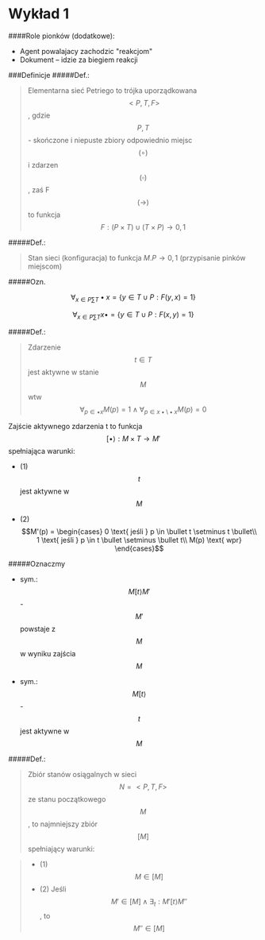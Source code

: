 # Wykład 1

####Role pionków (dodatkowe): 
- Agent powalajacy zachodzic "reakcjom" 
- Dokument – idzie za biegiem reakcji 

###Definicje
#####Def.:
> Elementarna sieć Petriego to trójka uporządkowana $$<P, T, F>$$, gdzie $$P, T$$ - skończone i niepuste zbiory odpowiednio miejsc $$(\circ)$$ i zdarzen $$(\square)$$, zaś F $$(\rightarrow)$$ to funkcja $$F: (P \times T) \cup (T \times P) \rightarrow {0, 1}$$ 

#####Def.:

> Stan sieci (konfiguracja) to funkcja $M. P \rightarrow {0, 1}$ (przypisanie pinków miejscom) 

#####Ozn.  

$$\forall_{x \in P \sum T} \bullet x = \{y \in T \cup P   :    F(y, x) = 1\}$$ 

$$\forall_{x \in P \sum T} x \bullet = \{y \in T \cup P   :    F(x, y) = 1\}$$ 

 

#####Def.: 
>Zdarzenie $$t \in T$$ jest aktywne w stanie $$M$$ wtw $$\forall_{p \in \bullet x} M(p) = 1 \wedge \forall_{p \in x \bullet \setminus \bullet x} M(p) = 0$$ 

Zajście aktywnego zdarzenia t to funkcja $$[\bullet\rangle: M \times T \rightarrow M'$$ spełniająca warunki:  

- (1) $$t$$ jest aktywne w $$M$$ 

- (2) $$M'(p) = 
\begin{cases}
	0 \text{ jeśli } p \in \bullet t \setminus t \bullet\\
	1 \text{ jeśli } p \in t \bullet \setminus \bullet t\\
	M(p) \text{ wpr}
\end{cases}$$ 

#####Oznaczmy
- sym.: $$M [t\rangle M'$$ - $$M'$$ powstaje z $$M$$ w wyniku zajścia $$M$$ 

- sym.: $$M [t\rangle $$ - $$t$$ jest aktywne w $$M$$

#####Def.:
> Zbiór stanów osiągalnych w sieci $$N = <P, T, F>$$ ze stanu początkowego $$M$$, to najmniejszy zbiór $$[M]$$ spełniający warunki:  

 > - (1) $$M \in [M]$$ 
 > - (2) Jeśli $$M' \in [M] \wedge \exists_t : M' [t\rangle M''$$, to $$M'' \in [M]$$
 